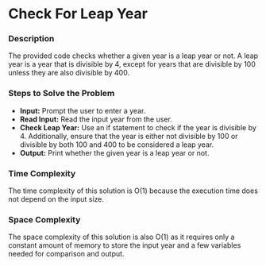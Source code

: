 # Check For Leap Year


### Description
The provided code checks whether a given year is a leap year or not. A leap year is a year that is divisible by 4, except for years that are divisible by 100 unless they are also divisible by 400.

### Steps to Solve the Problem
 - **Input:** Prompt the user to enter a year.
 - **Read Input:** Read the input year from the user.
 - **Check Leap Year:** Use an if statement to check if the year is divisible by 4. Additionally, ensure that the year is either not divisible by 100 or divisible by both 100 and 400 to be considered a leap year.
 - **Output:** Print whether the given year is a leap year or not.

### Time Complexity
The time complexity of this solution is O(1) because the execution time does not depend on the input size.

### Space Complexity
The space complexity of this solution is also O(1) as it requires only a constant amount of memory to store the input year and a few variables needed for comparison and output.

